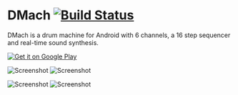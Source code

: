 DMach [![Build Status](https://travis-ci.org/simonnorberg/dmach.svg?branch=master)](https://travis-ci.org/simonnorberg/dmach)
=====

DMach is a drum machine for Android with 6 channels, a 16 step sequencer and real-time sound synthesis.

[![Get it on Google Play](https://developer.android.com/images/brand/en_generic_rgb_wo_45.png)](https://play.google.com/store/apps/details?id=net.simno.dmach)

![Screenshot](https://raw.github.com/simonnorberg/dmach/master/screenshots/dmach-1.4-screenshot-1-small.png)
![Screenshot](https://raw.github.com/simonnorberg/dmach/master/screenshots/dmach-1.4-screenshot-2-small.png)

![Screenshot](https://raw.github.com/simonnorberg/dmach/master/screenshots/dmach-1.4-screenshot-3-small.png)
![Screenshot](https://raw.github.com/simonnorberg/dmach/master/screenshots/dmach-1.4-screenshot-4-small.png)
